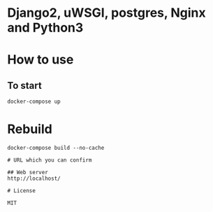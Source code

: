 # Django2, uWSGI, postgres, Nginx and Python3

# How to use

## To start

```
docker-compose up
```

# Rebuild

```
docker-compose build --no-cache

# URL which you can confirm

## Web server
http://localhost/

# License

MIT
